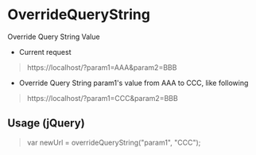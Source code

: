 # OverrideQueryString
Override Query String Value

+ Current request
> https://localhost/?param1=AAA&param2=BBB

+ Override Query String param1's value from AAA to CCC, like following 
>https://localhost/?param1=CCC&param2=BBB

## Usage (jQuery)
>var newUrl = overrideQueryString("param1", "CCC");

